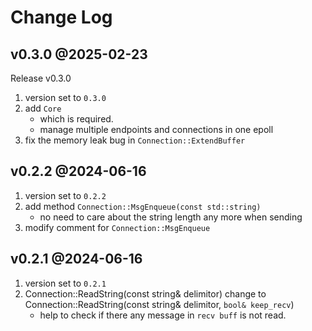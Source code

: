 # Change Log

## v0.3.0 @2025-02-23
Release v0.3.0
1. version set to `0.3.0`
1. add `Core`
    - which is required.
    - manage multiple endpoints and connections in one epoll
1. fix the memory leak bug in `Connection::ExtendBuffer`

## v0.2.2 @2024-06-16
1. version set to `0.2.2`
1. add method `Connection::MsgEnqueue(const std::string)`
    - no need to care about the string length any more when sending
1. modify comment for `Connection::MsgEnqueue`

## v0.2.1 @2024-06-16
1. version set to `0.2.1`
1. Connection::ReadString(const string& delimitor) change to Connection::ReadString(const string& delimitor, `bool& keep_recv`) 
    - help to check if there any message in `recv buff` is not read.